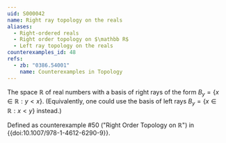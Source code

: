 ```yaml
---
uid: S000042
name: Right ray topology on the reals
aliases:
  - Right-ordered reals
  - Right order topology on $\mathbb R$
  - Left ray topology on the reals
counterexamples_id: 48
refs:
  - zb: "0386.54001" 
    name: Counterexamples in Topology
---
```

The space $\mathbb R$ of real numbers with a basis of right rays of the form
$B_y=\{x\in\mathbb R:y<x\}$.
(Equivalently, one could use the basis of left rays $B_y=\{x\in\mathbb R:x<y\}$ instead.)

Defined as counterexample #50 ("Right Order Topology on $\mathbb R$")
in {{doi:10.1007/978-1-4612-6290-9}}.
